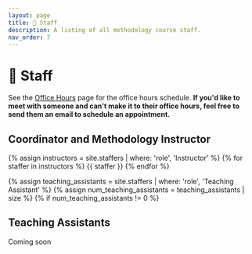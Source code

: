 ```yaml
---
layout: page
title: 🙋 Staff
description: A listing of all methodology course staff.
nav_order: 7
---
```


# 🙋 Staff

See the [Office Hours](../office-hours) page for the office hours schedule. **If you'd like to meet with someone and can't make it to their office hours, feel free to send them an email to schedule an appointment.**

## Coordinator and Methodology Instructor

{% assign instructors = site.staffers | where: 'role', 'Instructor' %}
{% for staffer in instructors %}
{{ staffer }}
{% endfor %}

{% assign teaching_assistants = site.staffers | where: 'role', 'Teaching Assistant' %}
{% assign num_teaching_assistants = teaching_assistants | size %}
{% if num_teaching_assistants != 0 %}

## Teaching Assistants

Coming soon

